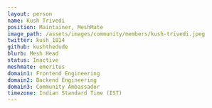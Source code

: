 ```yaml
---
layout: person
name: Kush Trivedi
position: Maintainer, MeshMate
image_path: /assets/images/community/members/kush-trivedi.jpeg
twitter: kush_1814
github: kushthedude
blurb: Mesh Head
status: Inactive
meshmate: emeritus
domain1: Frontend Engineering 
domain2: Backend Engineering
domain3: Community Ambassador
timezone: Indian Standard Time (IST)
---
```

